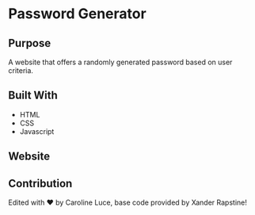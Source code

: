 # Password Generator

## Purpose
A website that offers a randomly generated password based on user criteria.

## Built With 
* HTML
* CSS
* Javascript

## Website

## Contribution
Edited with ❤️ by Caroline Luce, base code provided by  Xander Rapstine!

